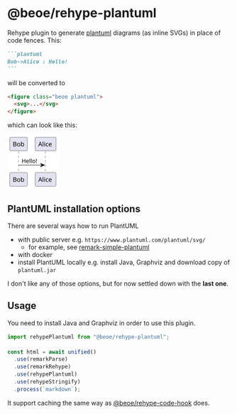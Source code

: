 # @beoe/rehype-plantuml

Rehype plugin to generate [plantuml](https://www.plantuml.com/) diagrams (as inline SVGs) in place of code fences. This:

````md
```plantuml
Bob->Alice : Hello!
```
````

will be converted to

```html
<figure class="beoe plantuml">
  <svg>...</svg>
</figure>
```

which can look like this:

<img width="115" height="121" src="./example.svg" alt="example of how generated diagram looks">

## PlantUML installation options

There are several ways how to run PlantUML

- with public server e.g. `https://www.plantuml.com/plantuml/svg/`
  - for example, see [remark-simple-plantuml](https://github.com/akebifiky/remark-simple-plantuml)
- with docker
- install PlantUML locally e.g. install Java, Graphviz and download copy of `plantuml.jar`

I don't like any of those options, but for now settled down with the **last one**.

## Usage

You need to install Java and Graphviz in order to use this plugin.

```js
import rehypePlantuml from "@beoe/rehype-plantuml";

const html = await unified()
  .use(remarkParse)
  .use(remarkRehype)
  .use(rehypePlantuml)
  .use(rehypeStringify)
  .process(`markdown`);
```

It support caching the same way as [@beoe/rehype-code-hook](/packages/rehype-code-hook/) does.
